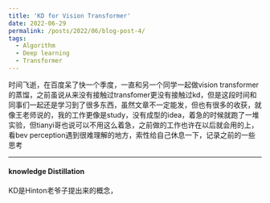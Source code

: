 ```yaml
---
title: 'KD for Vision Transformer'
date: 2022-06-29
permalink: /posts/2022/06/blog-post-4/
tags:
  - Algorithm
  - Deep learning
  - Transformer
---
```


时间飞逝，在百度呆了快一个季度，一直和另一个同学一起做vision transformer的蒸馏，之前虽说从来没有接触过transfomer更没有接触过kd，但是这段时间和同事们一起还是学习到了很多东西，虽然文章不一定能发，但也有很多的收获，就像王老师说的，我的工作更像是study，没有成型的idea，着急的时候就跑了一堆实验，但tianyi哥也说可以不用这么着急，之前做的工作也许在以后就会用的上，看bev perception遇到很难理解的地方，索性给自己休息一下，记录之前的一些思考

------

#### knowledge Distillation

KD是Hinton老爷子提出来的概念，
